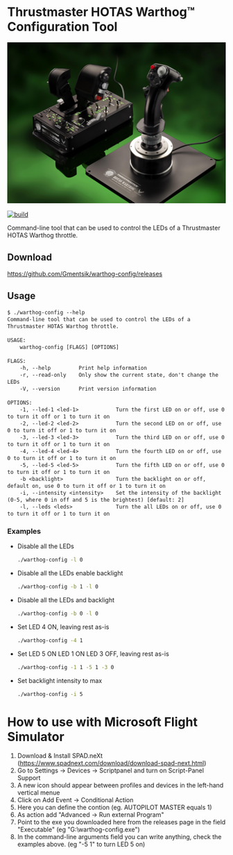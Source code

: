 # Thrustmaster HOTAS Warthog™ Configuration Tool

![HOTAS Warthog](assets/warthog_hotas.png)

[![build](https://github.com/Gmentsik/warthog-config/workflows/build/badge.svg)](https://github.com/Gmentsik/warthog-config/actions?query=workflow%3Abuild)

Command-line tool that can be used to control the LEDs of a Thrustmaster HOTAS Warthog throttle.

## Download

<https://github.com/Gmentsik/warthog-config/releases>

## Usage

```text
$ ./warthog-config --help
Command-line tool that can be used to control the LEDs of a Thrustmaster HOTAS Warthog throttle.

USAGE:
    warthog-config [FLAGS] [OPTIONS]

FLAGS:
    -h, --help         Print help information
    -r, --read-only    Only show the current state, don't change the LEDs
    -V, --version      Print version information

OPTIONS:
    -1, --led-1 <led-1>            Turn the first LED on or off, use 0 to turn it off or 1 to turn it on
    -2, --led-2 <led-2>            Turn the second LED on or off, use 0 to turn it off or 1 to turn it on
    -3, --led-3 <led-3>            Turn the third LED on or off, use 0 to turn it off or 1 to turn it on
    -4, --led-4 <led-4>            Turn the fourth LED on or off, use 0 to turn it off or 1 to turn it on
    -5, --led-5 <led-5>            Turn the fifth LED on or off, use 0 to turn it off or 1 to turn it on
    -b <backlight>                 Turn the backlight on or off, default on, use 0 to turn it off or 1 to turn it on
    -i, --intensity <intensity>    Set the intensity of the backlight (0-5, where 0 in off and 5 is the brightest) [default: 2]
    -l, --leds <leds>              Turn the all LEDs on or off, use 0 to turn it off or 1 to turn it on
```

### Examples

* Disable all the LEDs

    ```sh
    ./warthog-config -l 0
    ```
* Disable all the LEDs enable backlight 

    ```sh
    ./warthog-config -b 1 -l 0
    ```

* Disable all the LEDs and backlight 

    ```sh
    ./warthog-config -b 0 -l 0
    ```

* Set LED 4 ON, leaving rest as-is

    ```sh
    ./warthog-config -4 1
    ```

* Set LED 5 ON LED 1 ON LED 3 OFF, leaving rest as-is

    ```sh
    ./warthog-config -1 1 -5 1 -3 0
    ```

* Set backlight intensity to max

    ```sh
    ./warthog-config -i 5
    ```

# How to use with Microsoft Flight Simulator 

1. Download & Install SPAD.neXt (https://www.spadnext.com/download/download-spad-next.html)
2. Go to Settings -> Devices -> Scriptpanel and turn on Script-Panel Support
3. A new icon should appear between profiles and devices in the left-hand vertical menue
4. Click on Add Event -> Conditional Action
5. Here you can define the contion (eg. AUTOPILOT MASTER equals 1)
6. As action add "Advanced -> Run external Program"
7. Point to the exe you downloaded here from the releases page in the field "Executable" (eg "G:\warthog-config.exe")
8. In the command-line arguments field you can write anything, check the examples above. (eg "-5 1" to turn LED 5 on)
